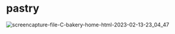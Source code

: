 # pastry
![screencapture-file-C-bakery-home-html-2023-02-13-23_04_47](https://user-images.githubusercontent.com/109741736/218532560-cee26551-5807-4fef-b817-49378bbd68a0.png)
